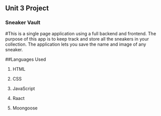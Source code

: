 ## Unit 3 Project

### Sneaker Vault 

 #This is a single page application using a full backend and frontend. The purpose of this app is to keep track and store all the sneakers in your collection. The application lets you save the name and image of any sneaker.
 
 
 
 
 
 
 
 
 ##Languages Used
 
 1. HTML
  
 2. CSS
  
 3. JavaScript
  
 4. Raact
  
 5. Moongoose

